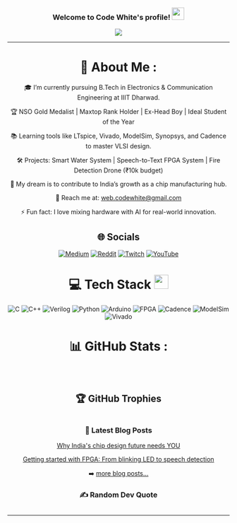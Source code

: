 <h3 align="center">
  Welcome to Code White's profile!
  <img src="https://media.giphy.com/media/hvRJCLFzcasrR4ia7z/giphy.gif" width="28">
</h3>
<p align="center">
  <a href="https://github.com/CodeWhiteWeb/CodeWhiteWeb">
    <img src="https://readme-typing-svg.herokuapp.com?color=%2336BCF7&center=true&vCenter=true&lines=Hi+%2C+welcome+to+my+Github+page;I+am+CodeWhiteWeb;Electronics+%26+Communication+Engineering+Student;Aspiring+VLSI+Engineer;Passionate+about+Semiconductors">
  </a>
</p>
<hr>
<div align="center">
<h1 id="about-me">💫 About Me :</h1>
<p>🎓 I’m currently pursuing B.Tech in Electronics & Communication Engineering at IIIT Dharwad.</p>
<p>🏆 NSO Gold Medalist | Maxtop Rank Holder | Ex-Head Boy | Ideal Student of the Year</p>
<p>📚 Learning tools like LTspice, Vivado, ModelSim, Synopsys, and Cadence to master VLSI design.</p>
<p>🛠️ Projects: Smart Water System | Speech-to-Text FPGA System | Fire Detection Drone (₹10k budget)</p>
<p>🚀 My dream is to contribute to India’s growth as a chip manufacturing hub.</p>
<p>📨 Reach me at: <a href="mailto:web.codewhite@gmail.com">web.codewhite@gmail.com</a></p>
<p>⚡ Fun fact: I love mixing hardware with AI for real-world innovation.</p>

<h2 id="socials">🌐 Socials</h2>
<p>
  <a href="https://medium.com/@CodeWhiteWeb"><img src="https://img.shields.io/badge/Medium-12100E?logo=medium&logoColor=white" alt="Medium"></a>
  <a href="https://reddit.com/user/CodeWhiteWeb"><img src="https://img.shields.io/badge/Reddit-%23FF4500.svg?logo=Reddit&logoColor=white" alt="Reddit"></a>
  <a href="https://twitch.tv/code_white_web"><img src="https://img.shields.io/badge/Twitch-%239146FF.svg?logo=Twitch&logoColor=white" alt="Twitch"></a>
  <a href="https://youtube.com/c/CodeWhiteWeb"><img src="https://img.shields.io/badge/YouTube-%23FF0000.svg?logo=YouTube&logoColor=white" alt="YouTube"></a>
</p>

<h1 id="tech-stack">💻 Tech Stack <img src="https://media2.giphy.com/media/QssGEmpkyEOhBCb7e1/giphy.gif" width="32px"></h1>
<!-- You can customize this section based on your tool expertise in VLSI -->
<p>
  <img src="https://img.shields.io/badge/C-%2300599C.svg?style=for-the-badge&logo=c&logoColor=white" alt="C">
  <img src="https://img.shields.io/badge/C++-%2300599C.svg?style=for-the-badge&logo=c%2B%2B&logoColor=white" alt="C++">
  <img src="https://img.shields.io/badge/Verilog-000000?style=for-the-badge&logo=verilog&logoColor=white" alt="Verilog">
  <img src="https://img.shields.io/badge/Python-3670A0?style=for-the-badge&logo=python&logoColor=ffdd54" alt="Python">
  <img src="https://img.shields.io/badge/Arduino-00979D?style=for-the-badge&logo=arduino&logoColor=white" alt="Arduino">
  <img src="https://img.shields.io/badge/FPGA-blue?style=for-the-badge" alt="FPGA">
  <img src="https://img.shields.io/badge/Cadence-red?style=for-the-badge" alt="Cadence">
  <img src="https://img.shields.io/badge/ModelSim-007ACC?style=for-the-badge" alt="ModelSim">
  <img src="https://img.shields.io/badge/Vivado-yellow?style=for-the-badge" alt="Vivado">
</p>

<h1 id="github-stats">📊 GitHub Stats :</h1>
<p><img src="https://github-readme-stats.vercel.app/api?username=CodeWhiteWeb&theme=radical&hide_border=false&include_all_commits=false&count_private=false" alt=""></p>
<p><img src="https://github-readme-streak-stats.herokuapp.com/?user=CodeWhiteWeb&theme=radical&hide_border=false" alt=""></p>
<p><img src="https://github-readme-stats.vercel.app/api/top-langs/?username=CodeWhiteWeb&theme=radical&hide_border=false&layout=compact" alt=""></p>

<h2 id="github-trophies">🏆 GitHub Trophies</h2>
<p><img src="https://github-profile-trophy.vercel.app/?username=CodeWhiteWeb&theme=discord&no-frame=false&no-bg=false&margin-w=4" alt=""></p>

<h3 id="-latest-blog-posts">📕 Latest Blog Posts</h3>
<!-- BLOG-POST-LIST:START -->
<p><a href="#">Why India's chip design future needs YOU</a></p>
<p><a href="#">Getting started with FPGA: From blinking LED to speech detection</a></p>
<!-- BLOG-POST-LIST:END -->
<p>➡️ <a href="#">more blog posts…</a></p>

<h3 id="️random-dev-quote">✍️ Random Dev Quote</h3>
<p><img src="https://quotes-github-readme.vercel.app/api?type=horizontal&theme=merko" alt=""></p>
<hr>
<h2>
  <img src="https://forthebadge.com/images/badges/powered-by-black-magic.svg" alt="">
  <img src="http://ForTheBadge.com/images/badges/built-by-developers.svg" alt="">
  <img src="https://forthebadge.com/images/badges/uses-brains.svg" alt="">
</h2>
<p><img src="https://komarev.com/ghpvc/?username=CodeWhiteWeb&label=Visitors+Count&color=brightgreen" alt=""></p>
</div>
